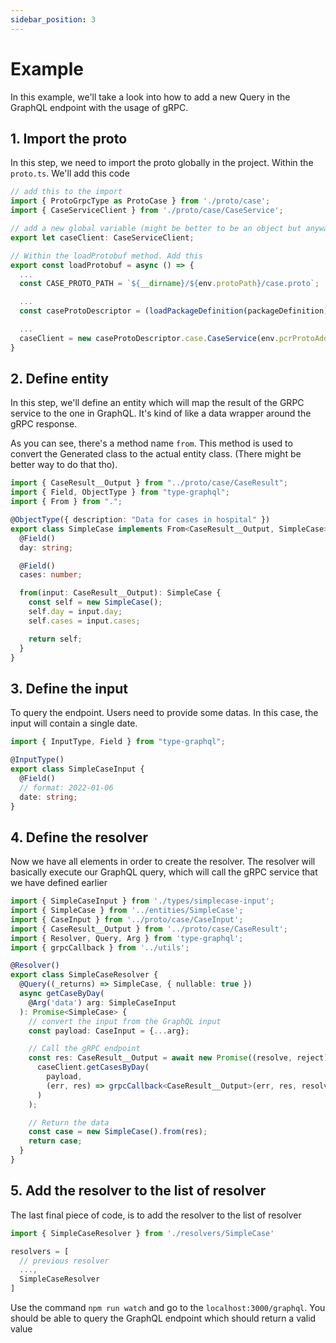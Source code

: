 ```yaml
---
sidebar_position: 3
---
```


# Example

In this example, we'll take a look into how to add a new Query in the GraphQL endpoint with the usage of gRPC.

## 1. Import the proto

In this step, we need to import the proto globally in the project. Within the `proto.ts`. We'll add this code

```ts title="/app/proto.ts"
// add this to the import
import { ProtoGrpcType as ProtoCase } from './proto/case';
import { CaseServiceClient } from './proto/case/CaseService';

// add a new global variable (might be better to be an object but anyway)
export let caseClient: CaseServiceClient;

// Within the loadProtobuf method. Add this
export const loadProtobuf = async () => {
  ...
  const CASE_PROTO_PATH = `${__dirname}/${env.protoPath}/case.proto`;

  ...
  const caseProtoDescriptor = (loadPackageDefinition(packageDefinition) as unknown) as ProtoCase;

  ...
  caseClient = new caseProtoDescriptor.case.CaseService(env.pcrProtoAddr, sslCreds);
}
```

## 2. Define entity

In this step, we'll define an entity which will map the result of the GRPC service to the one in GraphQL. It's kind of like a data wrapper around the gRPC response.

As you can see, there's a method name `from`. This method is used to convert the Generated class to the actual entity class. (There might be better way to do that tho).

```ts title="/app/entities/SimpleCase.ts"
import { CaseResult__Output } from "../proto/case/CaseResult";
import { Field, ObjectType } from "type-graphql";
import { From } from ".";

@ObjectType({ description: "Data for cases in hospital" })
export class SimpleCase implements From<CaseResult__Output, SimpleCase> {
  @Field()
  day: string;

  @Field()
  cases: number;

  from(input: CaseResult__Output): SimpleCase {
    const self = new SimpleCase();
    self.day = input.day;
    self.cases = input.cases;

    return self;
  }
}
```

## 3. Define the input

To query the endpoint. Users need to provide some datas. In this case, the input will contain a single date.

```ts title="/app/resolvers/type/simplecase-input.ts"
import { InputType, Field } from "type-graphql";

@InputType()
export class SimpleCaseInput {
  @Field()
  // format: 2022-01-06
  date: string;
}
```

## 4. Define the resolver

Now we have all elements in order to create the resolver. The resolver will basically execute our GraphQL query, which will call the gRPC service that we have defined earlier

```ts title="/app/resolvers/SimpleCase.ts"
import { SimpleCaseInput } from './types/simplecase-input';
import { SimpleCase } from '../entities/SimpleCase';
import { CaseInput } from '../proto/case/CaseInput';
import { CaseResult__Output } from '../proto/case/CaseResult';
import { Resolver, Query, Arg } from 'type-graphql';
import { grpcCallback } from '../utils';

@Resolver()
export class SimpleCaseResolver {
  @Query((_returns) => SimpleCase, { nullable: true })
  async getCaseByDay(
    @Arg('data') arg: SimpleCaseInput
  ): Promise<SimpleCase> {
    // convert the input from the GraphQL input
    const payload: CaseInput = {...arg};

    // Call the gRPC endpoint
    const res: CaseResult__Output = await new Promise((resolve, reject) =>
      caseClient.getCasesByDay(
        payload,
        (err, res) => grpcCallback<CaseResult__Output>(err, res, resolve, reject)
      )
    );

    // Return the data
    const case = new SimpleCase().from(res);
    return case;
  }
}
```

## 5. Add the resolver to the list of resolver

The last final piece of code, is to add the resolver to the list of resolver

```ts title="/app/server.ts"
import { SimpleCaseResolver } from './resolvers/SimpleCase' 

resolvers = [
  // previous resolver
  ...,
  SimpleCaseResolver
]
```

Use the command ```npm run watch``` and go to the ```localhost:3000/graphql```. You should be able to query the GraphQL endpoint which should return a valid value
